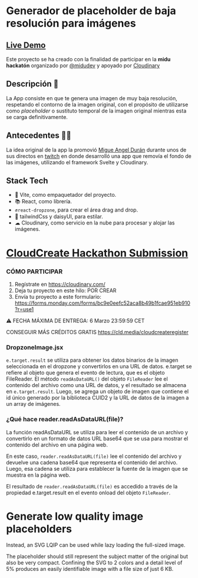 # Generador de placeholder de baja resolución para imágenes

## [Live Demo]()

Este proyecto se ha creado con la finalidad de participar en la **midu hackatón** organizado por [@midudev](https://midu.dev/) y apoyado por [Cloudinary](https://cloudinary.com/)

## Descripción 📖

La App consiste en que te genera una imagen de muy baja resolución, respetando el contorno de la imagen original, con el propósito de utilizarse como _placeholder_ o sustituto temporal de la imagen original mientras esta se carga definitivamente.

## Antecedentes 🐱‍👤
La idea original de la app la promovió [Migue Angel Durán](https://www.youtube.com/@midudev) durante unos de sus directos en [twitch](https://www.twitch.tv/videos/1744886615) en donde desarrolló una app que removía el fondo de las imágenes, utilizando el framework Svelte y Cloudinary.

## Stack Tech
- 🚀 Vite, como empaquetador del proyecto.
- 📚 React, como librería.
- ✊`react-dropzone`, para crear el área drag and drop.
- 🎨 tailwindCss y daisyUI, para estilar.
- ☁ Cloudinary, como servicio en la nube para procesar y alojar las imágenes.


# [CloudCreate Hackathon Submission](https://forms.monday.com/forms/bc9e0eefc52aca8b49b1fcae951eb910?r=use1)

### CÓMO PARTICIPAR
1. Regístrate en https://cloudinary.com/
2. Deja tu proyecto en este hilo: POR CREAR
3. Envía tu proyecto a este formulario: https://forms.monday.com/forms/bc9e0eefc52aca8b49b1fcae951eb910?r=use1

⚠️ FECHA MÁXIMA DE ENTREGA: 6 Marzo 23:59:59 CET

CONSEGUIR MÁS CRÉDITOS GRATIS 
https://cld.media/cloudcreateregister


### DropzoneImage.jsx

`e.target.result` se utiliza para obtener los datos binarios de la imagen seleccionada en el dropzone y convertirlos en una URL de datos. e.target se refiere al objeto que genera el evento de lectura, que es el objeto FileReader. El método `readAsDataURL()` del objeto `FileReader` lee el contenido del archivo como una URL de datos, y el resultado se almacena en `e.target.result`. Luego, se agrega un objeto de imagen que contiene el id único generado por la biblioteca CUID2 y la URL de datos de la imagen a un array de imágenes.




### ¿Qué hace reader.readAsDataURL(file)?

La función readAsDataURL se utiliza para leer el contenido de un archivo y convertirlo en un formato de datos URL base64 que se usa para mostrar el contenido del archivo en una página web.

En este caso, `reader.readAsDataURL(file)` lee el contenido del archivo y devuelve una cadena base64 que representa el contenido del archivo. Luego, esa cadena se utiliza para establecer la fuente de la imagen que se muestra en la página web.

El resultado de `reader.readAsDataURL(file)` es accedido a través de la propiedad e.target.result en el evento onload del objeto `FileReader`.

# Generate low quality image placeholders

Instead, an SVG LQIP can be used while lazy loading the full-sized image.

The placeholder should still represent the subject matter of the original but also be very compact. Confining the SVG to 2 colors and a detail level of 5% produces an easily identifiable image with a file size of just 6 KB.
